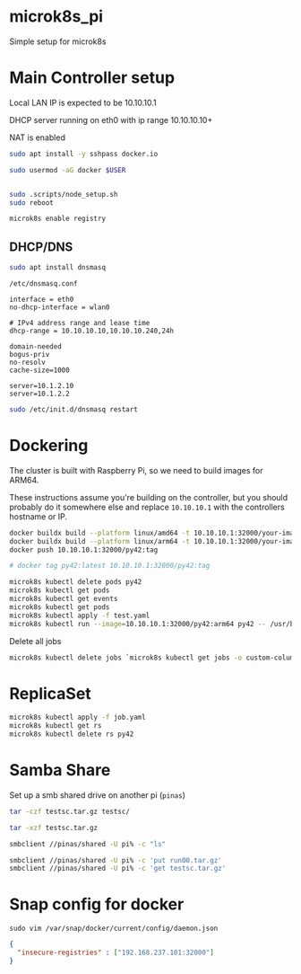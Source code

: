 # microk8s_pi
Simple setup for microk8s



# Main Controller setup

Local LAN IP is expected to be 10.10.10.1

DHCP server running on eth0 with ip range 10.10.10.10+

NAT is enabled


```bash
sudo apt install -y sshpass docker.io

sudo usermod -aG docker $USER


sudo .scripts/node_setup.sh
sudo reboot

microk8s enable registry
```

## DHCP/DNS

```bash
sudo apt install dnsmasq
```


`/etc/dnsmasq.conf`

```
interface = eth0
no-dhcp-interface = wlan0

# IPv4 address range and lease time
dhcp-range = 10.10.10.10,10.10.10.240,24h

domain-needed
bogus-priv
no-resolv
cache-size=1000

server=10.1.2.10
server=10.1.2.2
```

```bash
sudo /etc/init.d/dnsmasq restart
```



# Dockering

The cluster is built with Raspberry Pi, so we need to build images for ARM64.

These instructions assume you're building on the controller, but you should probably do it somewhere else and replace `10.10.10.1` with the controllers hostname or IP.


```bash
docker buildx build --platform linux/amd64 -t 10.10.10.1:32000/your-image-name:tag -f Dockerfile.k8 .
docker buildx build --platform linux/arm64 -t 10.10.10.1:32000/your-image-name:tag -f Dockerfile.k8 .
docker push 10.10.10.1:32000/py42:tag

# docker tag py42:latest 10.10.10.1:32000/py42:tag
```


```bash
microk8s kubectl delete pods py42
microk8s kubectl get pods
microk8s kubectl get events
microk8s kubectl get pods
microk8s kubectl apply -f test.yaml
microk8s kubectl run --image=10.10.10.1:32000/py42:arm64 py42 -- /usr/bin/echo HELLO WORLD
```

Delete all jobs

```bash
microk8s kubectl delete jobs `microk8s kubectl get jobs -o custom-columns=:.metadata.name`
```

# ReplicaSet

```bash
microk8s kubectl apply -f job.yaml 
microk8s kubectl get rs
microk8s kubectl delete rs py42
```


# Samba Share

Set up a smb shared drive on another pi (`pinas`)

```bash
tar -czf testsc.tar.gz testsc/

tar -xzf testsc.tar.gz
```


```bash
smbclient //pinas/shared -U pi% -c "ls"

smbclient //pinas/shared -U pi% -c 'put run00.tar.gz'
smbclient //pinas/shared -U pi% -c 'get testsc.tar.gz'

```


# Snap config for docker

`sudo vim /var/snap/docker/current/config/daemon.json`

```json
{
  "insecure-registries" : ["192.168.237.101:32000"]
}
```